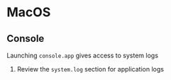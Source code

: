 # MacOS

## Console
Launching `console.app` gives access to system logs

1. Review the `system.log` section for application logs
